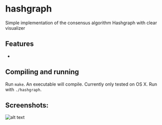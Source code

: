 # hashgraph
Simple implementation of the consensus algorithm Hashgraph with clear visualizer

## Features
* 

## Compiling and running
Run `make`. An executable will compile. Currently only tested on OS X.
Run with `./hashgraph`.

## Screenshots:
![alt text](https://github.com/conanwu777/hashgraph/blob/master/1.png)

